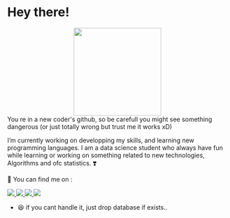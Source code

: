 # Hey there! 


<div id="header" align="center">
  <img src="https://media.giphy.com/media/v1.Y2lkPTc5MGI3NjExODEzNjgzZGU4MDhiZDZhMGJlMTU1NGU4MWIxMTA4YTk3N2VkYWUxNCZjdD1z/QLzImGMAHffcJ2Xl4I/giphy.gif" width="200"/>
</div>
You re in a new coder's github, so be carefull you might see something dangerous (or just totally wrong but trust me it works xD)

 I’m currently working on developping my skills, and learning new programming languages.
 I am a data science student who always have fun while learning or working on something related to new technologies, Algorithms and ofc statistics. ❣️
 

 📱 You can find me on :
 <div id="badges">
  </a>
  <a href="https://web.facebook.com/profile.php?id=100014780296904">
    <img src="https://img.shields.io/badge/Facebook-1877F2?style=for-the-badge&logo=facebook&logoColor=white" />
  </a>
    <a href="https://www.linkedin.com/in/bochra-lafifi-426132233">
    <img src="https://img.shields.io/badge/LinkedIn-0077B5?style=for-the-badge&logo=linkedin&logoColor=white" />
  </a>
    <a href="https://www.instagram.com/bushraa.ll">
    <img src="https://img.shields.io/badge/Instagram-E4405F?style=for-the-badge&logo=instagram&logoColor=white" />
  </a>
  <a href="https://twitter.com/Bushraaa29">
    <img src="https://img.shields.io/badge/Twitter-blue?style=for-the-badge&logo=twitter&logoColor=white" />
  </a>
</div>

- 😆 if you cant handle it, just drop database if exists..

